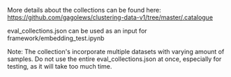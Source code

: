 More details about the collections can be found here: https://github.com/gagolews/clustering-data-v1/tree/master/.catalogue

eval_collections.json can be used as an input for framework/embedding_test.ipynb

Note: The collection's incorporate multiple datasets with varying amount of samples. Do not use the entire eval_collections.json at once, especially for testing, as it will take too much time. 